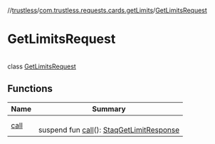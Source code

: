 //[trustless](../../../index.md)/[com.trustless.requests.cards.getLimits](../index.md)/[GetLimitsRequest](index.md)

# GetLimitsRequest

\
class [GetLimitsRequest](index.md)

## Functions

| Name | Summary |
|---|---|
| [call](call.md) | <br>suspend fun [call](call.md)(): [StaqGetLimitResponse](../../com.trustless.requests.cards/-staq-get-limit-response/index.md) |

